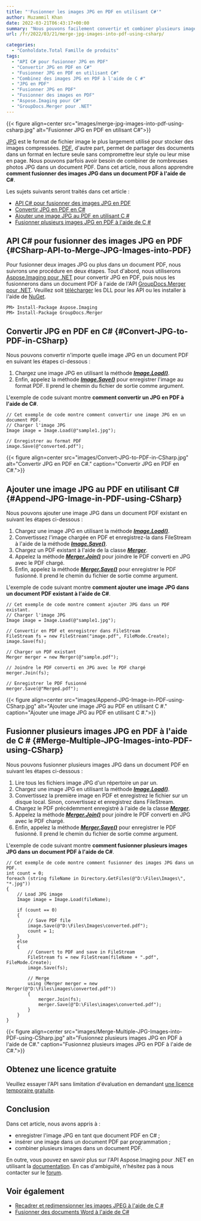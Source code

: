```yaml
---
title: "'Fusionner les images JPG en PDF en utilisant C#'"
author: Muzammil Khan
date: 2022-03-21T06:43:17+00:00
summary: "Nous pouvons facilement convertir et combiner plusieurs images JPG en un seul document PDF par programmation en C#. Dans cet article, vous apprendrez **comment fusionner des images JPG dans un PDF à l'aide de C#**."
url: /fr/2022/03/21/merge-jpg-images-into-pdf-using-csharp/

categories:
  - "Conholdate.Total Famille de produits"
tags:
  - "API C# pour fusionner JPG en PDF"
  - "Convertir JPG en PDF en C#"
  - "Fusionner JPG en PDF en utilisant C#"
  - "Combinez des images JPG en PDF à l'aide de C #"
  - "JPG en PDF"
  - "Fusionner JPG en PDF"
  - "Fusionner des images en PDF"
  - "Aspose.Imaging pour C#"
  - "GroupDocs.Merger pour .NET"
---
```


{{< figure align=center src="images/merge-jpg-images-into-pdf-using-csharp.jpg" alt="Fusionner JPG en PDF en utilisant C#">}}
 
[JPG][1] est le format de fichier image le plus largement utilisé pour stocker des images compressées. [PDF][2], d'autre part, permet de partager des documents dans un format en lecture seule sans compromettre leur style ou leur mise en page. Nous pouvons parfois avoir besoin de combiner de nombreuses photos JPG dans un document PDF. Dans cet article, nous allons apprendre **comment fusionner des images JPG dans un document PDF à l'aide de C#**.

Les sujets suivants seront traités dans cet article :

  * [API C# pour fusionner des images JPG en PDF][3]
  * [Convertir JPG en PDF en C#][4]
  * [Ajouter une image JPG au PDF en utilisant C #][5]
  * [Fusionner plusieurs images JPG en PDF à l'aide de C #][6]

## API C# pour fusionner des images JPG en PDF {#CSharp-API-to-Merge-JPG-Images-into-PDF}

Pour fusionner deux images JPG ou plus dans un document PDF, nous suivrons une procédure en deux étapes. Tout d'abord, nous utiliserons [Aspose.Imaging pour .NET][7] pour convertir JPG en PDF, puis nous les fusionnerons dans un document PDF à l'aide de l'API [GroupDocs.Merger pour .NET][8]. Veuillez soit [télécharger][9] les DLL pour les API ou les installer à l'aide de [NuGet][10].

```
PM> Install-Package Aspose.Imaging
PM> Install-Package GroupDocs.Merger
```

## Convertir JPG en PDF en C# {#Convert-JPG-to-PDF-in-CSharp}

Nous pouvons convertir n'importe quelle image JPG en un document PDF en suivant les étapes ci-dessous :

  1. Chargez une image JPG en utilisant la méthode _**[Image.Load()][11]**_.
  2. Enfin, appelez la méthode _**[Image.Save()][12]**_ pour enregistrer l'image au format PDF. Il prend le chemin du fichier de sortie comme argument.

L'exemple de code suivant montre **comment convertir un JPG en PDF à l'aide de C#**.

```
// Cet exemple de code montre comment convertir une image JPG en un document PDF.
// Charger l'image JPG
Image image = Image.Load(@"sample1.jpg");

// Enregistrer au format PDF
image.Save(@"converted.pdf");
```

{{< figure align=center src="images/Convert-JPG-to-PDF-in-CSharp.jpg" alt="Convertir JPG en PDF en C#." caption="Convertir JPG en PDF en C#.">}}

## Ajouter une image JPG au PDF en utilisant C# {#Append-JPG-Image-in-PDF-using-CSharp}

Nous pouvons ajouter une image JPG dans un document PDF existant en suivant les étapes ci-dessous :

  1. Chargez une image JPG en utilisant la méthode _**[Image.Load()][11]**_.
  2. Convertissez l'image chargée en PDF et enregistrez-la dans FileStream à l'aide de la méthode _**[Image.Save()][13]**_.
  3. Chargez un PDF existant à l'aide de la classe _**[Merger][14]**_.
  4. Appelez la méthode _**[Merger.Join()][15]**_ pour joindre le PDF converti en JPG avec le PDF chargé.
  5. Enfin, appelez la méthode _**[Merger.Save()][16]**_ pour enregistrer le PDF fusionné. Il prend le chemin du fichier de sortie comme argument.

L'exemple de code suivant montre **comment ajouter une image JPG dans un document PDF existant à l'aide de C#**.

```
// Cet exemple de code montre comment ajouter JPG dans un PDF existant.
// Charger l'image JPG
Image image = Image.Load(@"sample1.jpg");

// Convertir en PDF et enregistrer dans FileStream
FileStream fs = new FileStream("image.pdf", FileMode.Create);
image.Save(fs);

// Charger un PDF existant
Merger merger = new Merger(@"sample.pdf");

// Joindre le PDF converti en JPG avec le PDF chargé
merger.Join(fs);

// Enregistrer le PDF fusionné
merger.Save(@"Merged.pdf");
```

{{< figure align=center src="images/Append-JPG-Image-in-PDF-using-CSharp.jpg" alt="Ajouter une image JPG au PDF en utilisant C #." caption="Ajouter une image JPG au PDF en utilisant C #.">}}

## Fusionner plusieurs images JPG en PDF à l'aide de C # {#Merge-Multiple-JPG-Images-into-PDF-using-CSharp}

Nous pouvons fusionner plusieurs images JPG dans un document PDF en suivant les étapes ci-dessous :

  1. Lire tous les fichiers image JPG d'un répertoire un par un.
  2. Chargez une image JPG en utilisant la méthode _**[Image.Load()][11]**_.
  2. Convertissez la première image en PDF et enregistrez le fichier sur un disque local. Sinon, convertissez et enregistrez dans FileStream.
  3. Chargez le PDF précédemment enregistré à l'aide de la classe _**[Merger][14]**_.
  4. Appelez la méthode _**[Merger.Join()][15]**_ pour joindre le PDF converti en JPG avec le PDF chargé.
  5. Enfin, appelez la méthode _**[Merger.Save()][16]**_ pour enregistrer le PDF fusionné. Il prend le chemin du fichier de sortie comme argument.

L'exemple de code suivant montre **comment fusionner plusieurs images JPG dans un document PDF à l'aide de C#**.

```
// Cet exemple de code montre comment fusionner des images JPG dans un PDF.
int count = 0;
foreach (string fileName in Directory.GetFiles(@"D:\Files\Images\", "*.jpg"))
{
    // Load JPG image
    Image image = Image.Load(fileName);

    if (count == 0)
    {
        // Save PDF file
        image.Save(@"D:\Files\Images\converted.pdf");
        count = 1;   
    }
    else
    {
        // Convert to PDF and save in FileStream
        FileStream fs = new FileStream(fileName + ".pdf", FileMode.Create);
        image.Save(fs);

        // Merge
        using (Merger merger = new Merger(@"D:\Files\images\converted.pdf"))
        {
            merger.Join(fs);
            merger.Save(@"D:\Files\images\converted.pdf");
        }
    }
}
```

{{< figure align=center src="images/Merge-Multiple-JPG-Images-into-PDF-using-CSharp.jpg" alt="Fusionnez plusieurs images JPG en PDF à l'aide de C#." caption="Fusionnez plusieurs images JPG en PDF à l'aide de C#.">}}

## Obtenez une licence gratuite

Veuillez essayer l'API sans limitation d'évaluation en demandant [une licence temporaire gratuite][17].

## Conclusion

Dans cet article, nous avons appris à :
  * enregistrer l'image JPG en tant que document PDF en C# ;
  * insérer une image dans un document PDF par programmation ;
  * combiner plusieurs images dans un document PDF.
 
En outre, vous pouvez en savoir plus sur l'API Aspose.Imaging pour .NET en utilisant la [documentation][18]. En cas d'ambiguïté, n'hésitez pas à nous contacter sur le [forum][19].

## Voir également

  * [Recadrer et redimensionner les images JPEG à l'aide de C #][20]
  * [Fusionner des documents Word à l'aide de C#][21]

  [1]: https://docs.fileformat.com/image/jpeg/
  [2]: https://docs.fileformat.com/pdf/
  [3]: #CSharp-API-to-Merge-JPG-Images-into-PDF
  [4]: #Convert-JPG-to-PDF-in-CSharp
  [5]: #Append-JPG-Image-in-PDF-using-CSharp
  [6]: #Merge-Multiple-JPG-Images-into-PDF-using-CSharp
  [7]: https://products.aspose.com/imaging/net/
  [8]: https://products.groupdocs.com/merger/net/
  [9]: https://downloads.aspose.com/imaging/net
  [10]: https://www.nuget.org/packages/Aspose.Imaging/
  [11]: https://apireference.aspose.com/imaging/net/aspose.imaging.image/load/methods/2
  [12]: https://apireference.aspose.com/imaging/net/aspose.imaging.image/save/methods/3
  [13]: https://apireference.aspose.com/imaging/net/aspose.imaging.datastreamsupporter/save/methods/1
  [14]: https://apireference.groupdocs.com/merger/net/groupdocs.merger/merger
  [15]: https://apireference.groupdocs.com/merger/net/groupdocs.merger/merger/methods/join
  [16]: https://apireference.groupdocs.com/merger/net/groupdocs.merger.merger/save/methods/1
  [17]: https://purchase.conholdate.com/temporary-license
  [18]: https://docs.aspose.com/imaging/net/
  [19]: https://forum.aspose.com/c/imaging/14
  [20]: https://blog.conholdate.com/2022/01/05/crop-and-resize-jpeg-images-using-csharp/
  [21]: https://blog.conholdate.com/2021/11/19/merge-word-documents-using-csharp/
